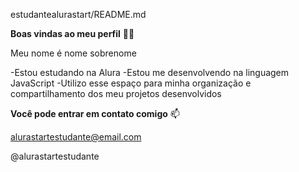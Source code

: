 estudantealurastart/README.md

**Boas vindas ao meu perfil** 💙💙

Meu nome é nome sobrenome

-Estou estudando na Alura
-Estou me desenvolvendo na linguagem JavaScript
-Utilizo esse espaço para minha organização e compartilhamento dos meu projetos desenvolvidos

**Você pode entrar em contato comigo** 📫

alurastartestudante@email.com

@alurastartestudante
